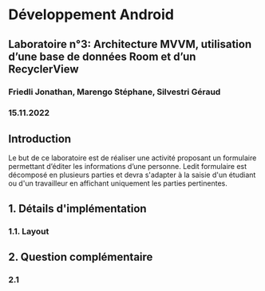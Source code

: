 # Développement Android

## Laboratoire n°3: Architecture MVVM, utilisation d’une base de données Room et d’un RecyclerView

### Friedli Jonathan, Marengo Stéphane, Silvestri Géraud

### 15.11.2022

## Introduction
Le but de ce laboratoire est de réaliser une
activité proposant un formulaire permettant d’éditer les informations d’une personne. Ledit formulaire est décomposé en plusieurs parties et devra s'adapter à la saisie d'un étudiant ou d'un travailleur en affichant uniquement les parties pertinentes.

## 1. Détails d'implémentation

### 1.1. Layout

## 2. Question complémentaire

### 2.1